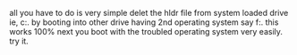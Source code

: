 all you have to do is very simple delet the hldr file from system loaded drive ie, c:\. by booting into other drive having 2nd operating system say f:\. this works 100% next you boot with the troubled operating system very easily. try it.